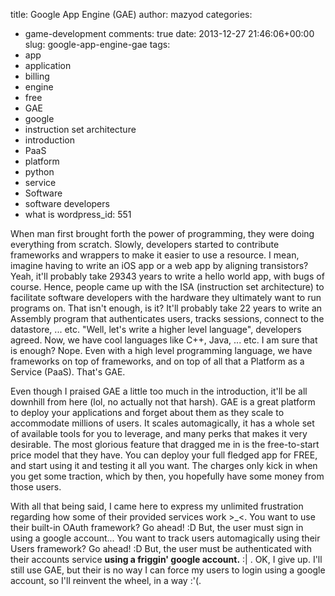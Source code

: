 title: Google App Engine (GAE)
author: mazyod
categories:
- game-development
comments: true
date: 2013-12-27 21:46:06+00:00
slug: google-app-engine-gae
tags:
- app
- application
- billing
- engine
- free
- GAE
- google
- instruction set architecture
- introduction
- PaaS
- platform
- python
- service
- Software
- software developers
- what is
wordpress_id: 551

When man first brought forth the power of programming, they were doing everything from scratch. Slowly, developers started to contribute frameworks and wrappers to make it easier to use a resource. I mean, imagine having to write an iOS app or a web app by aligning transistors? Yeah, it'll probably take 29343 years to write a hello world app, with bugs of course. Hence, people came up with the ISA (instruction set architecture) to facilitate software developers with the hardware they ultimately want to run programs on. That isn't enough, is it? It'll probably take 22 years to write an Assembly program that authenticates users, tracks sessions, connect to the datastore, ... etc. "Well, let's write a higher level language", developers agreed. Now, we have cool languages like C++, Java, ... etc. I am sure that is enough? Nope. Even with a high level programming language, we have frameworks on top of frameworks, and on top of all that a Platform as a Service (PaaS). That's GAE.





Even though I praised GAE a little too much in the introduction, it'll be all downhill from here (lol, no actually not that harsh). GAE is a great platform to deploy your applications and forget about them as they scale to accommodate millions of users. It scales automagically, it has a whole set of available tools for you to leverage, and many perks that makes it very desirable. The most glorious feature that dragged me in is the free-to-start price model that they have. You can deploy your full fledged app for FREE, and start using it and testing it all you want. The charges only kick in when you get some traction, which by then, you hopefully have some money from those users.





With all that being said, I came here to express my unlimited frustration regarding how some of their provided services work >_<. You want to use their built-in OAuth framework? Go ahead! :D But, the user must sign in using a google account... You want to track users automagically using their Users framework? Go ahead! :D But, the user must be authenticated with their accounts service **using a friggin' google account.** :| . OK, I give up. I'll still use GAE, but their is no way I can force my users to login using a google account, so I'll reinvent the wheel, in a way :'(.

